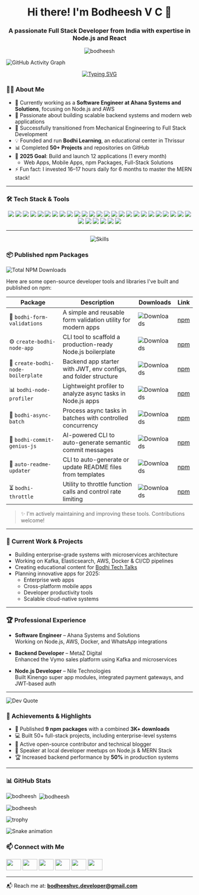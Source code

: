 <h1 align="center">Hi there! I'm Bodheesh V C 👋</h1>
<h3 align="center">A passionate Full Stack Developer from India with expertise in Node.js and React</h3>

<p align="center">
    <img src="https://komarev.com/ghpvc/?username=bodheesh&label=Profile%20views&color=0e75b6&style=flat" alt="bodheesh" />
</p>

<!-- Option 1: GitHub Activity Graph -->
![GitHub Activity Graph](https://github-readme-activity-graph.vercel.app/graph?username=bodheesh&theme=react-dark)

<!-- Option 6: Typing Animation -->
<p align="center">
  <a href="https://git.io/typing-svg">
    <img src="https://readme-typing-svg.herokuapp.com?font=Fira+Code&pause=1000&color=36BCF7&width=500&lines=Full+Stack+Developer+%F0%9F%9A%80;Node.js+%26+React+Expert+%E2%9A%A1;AWS+Cloud+Enthusiast+%E2%98%81%EF%B8%8F;Open+Source+Contributor+%F0%9F%8C%9F;Building+Amazing+Applications+%F0%9F%92%BB" alt="Typing SVG" />
  </a>
</p>


### 👨‍💻 About Me

- 🔭 Currently working as a **Software Engineer at Ahana Systems and Solutions**, focusing on Node.js and AWS  
- 🌱 Passionate about building scalable backend systems and modern web applications  
- 🎯 Successfully transitioned from Mechanical Engineering to Full Stack Development  
- 💡 Founded and run **Bodhi Learning**, an educational center in Thrissur  
- 📊 Completed **50+ Projects** and repositories on GitHub  
- 🎯 **2025 Goal**: Build and launch 12 applications (1 every month)  
  - Web Apps, Mobile Apps, npm Packages, Full-Stack Solutions  
- ⚡ Fun fact: I invested 16–17 hours daily for 6 months to master the MERN stack!

---

### 🛠 Tech Stack & Tools

<p align="center">
  <!-- Core Languages -->
  <img src="https://img.shields.io/badge/JavaScript-F7DF1E?style=for-the-badge&logo=javascript&logoColor=black" />
  <img src="https://img.shields.io/badge/TypeScript-3178C6?style=for-the-badge&logo=typescript&logoColor=white" />
  <img src="https://img.shields.io/badge/Java-007396?style=for-the-badge&logo=java&logoColor=white" />
  <img src="https://img.shields.io/badge/SQL-003B57?style=for-the-badge&logo=postgresql&logoColor=white" />
  <img src="https://img.shields.io/badge/HTML5-E34F26?style=for-the-badge&logo=html5&logoColor=white" />
  <img src="https://img.shields.io/badge/CSS3-1572B6?style=for-the-badge&logo=css3&logoColor=white" />

  <!-- Frameworks & Libraries -->
  <img src="https://img.shields.io/badge/Node.js-339933?style=for-the-badge&logo=nodedotjs&logoColor=white" />
  <img src="https://img.shields.io/badge/Express.js-000000?style=for-the-badge&logo=express&logoColor=white" />
  <img src="https://img.shields.io/badge/React-20232A?style=for-the-badge&logo=react&logoColor=61DAFB" />
  <img src="https://img.shields.io/badge/Redux%20Toolkit-764ABC?style=for-the-badge&logo=redux&logoColor=white" />
  <img src="https://img.shields.io/badge/TailwindCSS-38B2AC?style=for-the-badge&logo=tailwind-css&logoColor=white" />
  <img src="https://img.shields.io/badge/Material%20UI-007FFF?style=for-the-badge&logo=mui&logoColor=white" />
  <img src="https://img.shields.io/badge/jQuery-0769AD?style=for-the-badge&logo=jquery&logoColor=white" />
  <img src="https://img.shields.io/badge/Laravel-FF2D20?style=for-the-badge&logo=laravel&logoColor=white" />

  <!-- Databases -->
  <img src="https://img.shields.io/badge/MongoDB-4EA94B?style=for-the-badge&logo=mongodb&logoColor=white" />
  <img src="https://img.shields.io/badge/MySQL-4479A1?style=for-the-badge&logo=mysql&logoColor=white" />
  <img src="https://img.shields.io/badge/PostgreSQL-316192?style=for-the-badge&logo=postgresql&logoColor=white" />
  <img src="https://img.shields.io/badge/Firebase-FFCA28?style=for-the-badge&logo=firebase&logoColor=black" />
  <img src="https://img.shields.io/badge/Elasticsearch-005571?style=for-the-badge&logo=elasticsearch&logoColor=white" />
  <img src="https://img.shields.io/badge/Redis-DC382D?style=for-the-badge&logo=redis&logoColor=white" />

  <!-- Cloud & DevOps -->
  <img src="https://img.shields.io/badge/AWS-232F3E?style=for-the-badge&logo=amazon-aws&logoColor=white" />
  <img src="https://img.shields.io/badge/Google%20Cloud-4285F4?style=for-the-badge&logo=google-cloud&logoColor=white" />
  <img src="https://img.shields.io/badge/Docker-2496ED?style=for-the-badge&logo=docker&logoColor=white" />
  <img src="https://img.shields.io/badge/Nginx-009639?style=for-the-badge&logo=nginx&logoColor=white" />

  <!-- Monitoring & Tools -->
  <img src="https://img.shields.io/badge/Prometheus-E6522C?style=for-the-badge&logo=prometheus&logoColor=white" />
  <img src="https://img.shields.io/badge/Grafana-F46800?style=for-the-badge&logo=grafana&logoColor=white" />
  <img src="https://img.shields.io/badge/SonarQube-4E9BCD?style=for-the-badge&logo=sonarqube&logoColor=white" />
  <img src="https://img.shields.io/badge/Apache%20Kafka-231F20?style=for-the-badge&logo=apache-kafka&logoColor=white" />
  <img src="https://img.shields.io/badge/Socket.IO-010101?style=for-the-badge&logo=socketdotio&logoColor=white" />
  <img src="https://img.shields.io/badge/JWT-000000?style=for-the-badge&logo=jsonwebtokens&logoColor=white" />
  <img src="https://img.shields.io/badge/ESLint-4B32C3?style=for-the-badge&logo=eslint&logoColor=white" />
</p>


---
<!-- Option 4: Skill Icons/Tech Stack -->
<p align="center">
  <img src="https://skillicons.dev/icons?i=js,ts,nodejs,express,react,redux,tailwind,materialui,jquery,java,html,css,laravel,mysql,postgres,mongodb,firebase,redis,elasticsearch,aws,gcp,docker,nginx,kafka,git,github,gitlab,bitbucket,prometheus,grafana" alt="Skills" />
</p>



### 📦 Published npm Packages

<!-- NPM_DOWNLOADS_START -->
![Total NPM Downloads](https://img.shields.io/badge/Total%20Downloads-3,351+-blue?style=for-the-badge&logo=npm)

Here are some open-source developer tools and libraries I've built and published on npm:

| Package | Description | Downloads | Link |
|--------|-------------|-----------|------|
| 🧪 `bodhi-form-validations` | A simple and reusable form validation utility for modern apps | ![Downloads](https://img.shields.io/npm/dt/bodhi-form-validations?style=flat-square&color=blue) | [npm](https://www.npmjs.com/package/bodhi-form-validations) |
| ⚙️ `create-bodhi-node-app` | CLI tool to scaffold a production-ready Node.js boilerplate | ![Downloads](https://img.shields.io/npm/dt/create-bodhi-node-app?style=flat-square&color=blue) | [npm](https://www.npmjs.com/package/create-bodhi-node-app) |
| 🔁 `create-bodhi-node-boilerplate` | Backend app starter with JWT, env configs, and folder structure | ![Downloads](https://img.shields.io/npm/dt/create-bodhi-node-boilerplate?style=flat-square&color=blue) | [npm](https://www.npmjs.com/package/create-bodhi-node-boilerplate) |
| 📊 `bodhi-node-profiler` | Lightweight profiler to analyze async tasks in Node.js apps | ![Downloads](https://img.shields.io/npm/dt/bodhi-node-profiler?style=flat-square&color=blue) | [npm](https://www.npmjs.com/package/bodhi-node-profiler) |
| 🧵 `bodhi-async-batch` | Process async tasks in batches with controlled concurrency | ![Downloads](https://img.shields.io/npm/dt/bodhi-async-batch?style=flat-square&color=blue) | [npm](https://www.npmjs.com/package/bodhi-async-batch) |
| 💬 `bodhi-commit-genius-js` | AI-powered CLI to auto-generate semantic commit messages | ![Downloads](https://img.shields.io/npm/dt/bodhi-commit-genius-js?style=flat-square&color=blue) | [npm](https://www.npmjs.com/package/bodhi-commit-genius-js) |
| 📝 `auto-readme-updater` | CLI to auto-generate or update README files from templates | ![Downloads](https://img.shields.io/npm/dt/auto-readme-updater?style=flat-square&color=blue) | [npm](https://www.npmjs.com/package/auto-readme-updater) |
| ⏳ `bodhi-throttle` | Utility to throttle function calls and control rate limiting | ![Downloads](https://img.shields.io/npm/dt/bodhi-throttle?style=flat-square&color=blue) | [npm](https://www.npmjs.com/package/bodhi-throttle) |

> ✨ I'm actively maintaining and improving these tools. Contributions welcome!

---


### 🚀 Current Work & Projects

- Building enterprise-grade systems with microservices architecture  
- Working on Kafka, Elasticsearch, AWS, Docker & CI/CD pipelines  
- Creating educational content for [Bodhi Tech Talks](https://www.youtube.com/c/bodhi_techtalks)  
- Planning innovative apps for 2025:  
  - Enterprise web apps  
  - Cross-platform mobile apps  
  - Developer productivity tools  
  - Scalable cloud-native systems  

---

### 🏆 Professional Experience

- **Software Engineer** – Ahana Systems and Solutions  
  Working on Node.js, AWS, Docker, and WhatsApp integrations  

- **Backend Developer** – MetaZ Digital  
  Enhanced the Vymo sales platform using Kafka and microservices  

- **Node.js Developer** – Nile Technologies  
  Built Kinengo super app modules, integrated payment gateways, and JWT-based auth

---


![Dev Quote](https://quotes-github-readme.vercel.app/api?type=horizontal&theme=dark)

### 🏅 Achievements & Highlights

- 🚀 Published **9 npm packages** with a combined **3K+ downloads**
- 💻 Built 50+ full-stack projects, including enterprise-level systems
- 🌟 Active open-source contributor and technical blogger
- 🎤 Speaker at local developer meetups on Node.js & MERN Stack
- 🏆 Increased backend performance by **50%** in production systems



---

### 📊 GitHub Stats

<p><img align="left" src="https://github-readme-stats.vercel.app/api/top-langs?username=bodheesh&show_icons=true&locale=en&layout=compact" alt="bodheesh" /></p>

<p>&nbsp;<img align="center" src="https://github-readme-stats.vercel.app/api?username=bodheesh&show_icons=true&locale=en" alt="bodheesh" /></p>

<p><img align="center" src="https://github-readme-streak-stats.herokuapp.com/?user=bodheesh&" alt="bodheesh" /></p> 

![trophy](https://github-profile-trophy.vercel.app/?username=bodheesh&theme=onedark&column=6&margin-w=15&margin-h=15)

![Snake animation](https://github.com/bodheesh/bodheesh/blob/output/github-contribution-grid-snake.svg)


### 📫 Connect with Me

<p align="left">
<a href="https://twitter.com/bodheesh_" target="blank"><img src="https://raw.githubusercontent.com/rahuldkjain/github-profile-readme-generator/master/src/images/icons/Social/twitter.svg" height="30" width="40" /></a>
<a href="https://linkedin.com/in/bodheesh-v-c" target="blank"><img src="https://raw.githubusercontent.com/rahuldkjain/github-profile-readme-generator/master/src/images/icons/Social/linked-in-alt.svg" height="30" width="40" /></a>
<a href="https://instagram.com/bodhi_techtalks" target="blank"><img src="https://raw.githubusercontent.com/rahuldkjain/github-profile-readme-generator/master/src/images/icons/Social/instagram.svg" height="30" width="40" /></a>
<a href="https://hashnode.com/@bodheesh" target="blank"><img src="https://raw.githubusercontent.com/rahuldkjain/github-profile-readme-generator/master/src/images/icons/Social/hashnode.svg" height="30" width="40" /></a>
<a href="https://www.youtube.com/c/bodhi_techtalks" target="blank"><img src="https://raw.githubusercontent.com/rahuldkjain/github-profile-readme-generator/master/src/images/icons/Social/youtube.svg" height="30" width="40" /></a>
<a href="https://codepen.io/bodheesh%20v%20c" target="blank"><img src="https://raw.githubusercontent.com/rahuldkjain/github-profile-readme-generator/master/src/images/icons/Social/codepen.svg" height="30" width="40" /></a>
</p>

---

📬 Reach me at: **bodheeshvc.developer@gmail.com**
